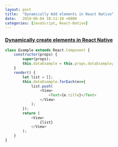 ```yaml
---
layout: post
title:  "Dynamically Add elements in React Native"
date:   2019-06-04 18:11:10 +0800
categories: [JavaScript, React-Native]
---
```


### [Dynamically create elements in React Native](https://stackoverflow.com/questions/42053237/is-it-possible-to-dynamically-create-components-in-react-native/42057846)

```javascript
class Example extends React.Component {
    constructor(props) {
        super(props);
        this.dataExample = this.props.dataExample;
    }
    render() {
        let list = [];
        this.dataExample.forEach(e=>{
            list.push(
                <View>
                    <Text>{e.title}</Text>
                </View>
            );
        });
        return (
            <View>
                {list}
            </View>
        );
    }
}
```